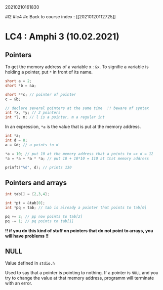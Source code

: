20210210161830

#l2
#lc4
#c 
Back to course index : [[20210120112725]]

# LC4 : Amphi 3 (10.02.2021)

## Pointers

To get the memory address of a variable x : `&x`.
To signifie a variable is holding a pointer, put `*` in front of its name.

```c
short a = 2;
short *b = &a;

short **c; // pointer of pointer
c = &b;

// declare several pointers at the same time  !! beware of syntax
int *x, *y; // 2 pointers
int *l, m; // l is a pointer, m a regular int
```

In an expression, `*a` is the value that is put at the memory address.
```c
int *a;
int d = 8;
a = &d; // a points to d

*a = 10; // put 10 at the memory address that a points to => d = 12
*a = *a + *a * *a; // put 10 + 10*10 = 110 at that memory address

prinft("%d", d); // prints 130
```

## Pointers and arrays

```c
int tab[] = {2,3,4};

int *pt = &tab[0];
int *pq = tab; // tab is already a pointer that points to tab[0]

pq += 2; // pp now points to tab[2]
pq -= 1; // pq points to tab[1]
```
**!! if you do this kind of stuff on pointers that do not point to arrays, you will have problems !!**

## NULL

Value defined in `stdio.h`

Used to say that a pointer is pointing to nothing. 
If a pointer is `NULL` and you try to change the value at that memory address, programm will terminate with an error.